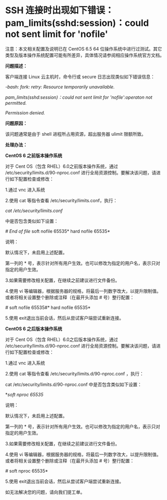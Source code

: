 # SSH 连接时出现如下错误：pam_limits(sshd:session)：could not sent limit for 'nofile'



注意：本文相关配置及说明已在 CentOS 6.5 64 位操作系统中进行过测试。其它类型及版本操作系统配置可能有所差异，具体情况请参阅相应操作系统官方文档。



**问题描述：**

客户端连接 Linux 云主机时，命令行或 secure 日志出现类似如下错误信息：

*-bash: fork: retry: Resource temporarily unavailable.*

*pam_limits(sshd:session)：could not sent limit for 'nofile':operaton not permitted.*

*Permission denied.*



**问题原因：**

该问题通常是由于 shell 进程所占用资源，超出服务器 ulimit 限额所致。



**处理办法：**

**CentOS 6 之前版本操作系统**

对于 Cent OS（包含 RHEL）6.0之前版本操作系统，通过 /etc/security/limits.d/90-nproc.conf 进行全局资源控制。要解决该问题，请进行如下配置检查或修改：

1.通过 vnc 进入系统

2.使用 cat 等指令查看 /etc/security/limits.conf，执行：

*cat /etc/security/limits.conf*


中是否包含类似如下设置：


*# End of file* soft nofile 65535* hard nofile 65535*

说明：

默认情况下，未启用上述配置。

第一列的 * 号，表示针对所有用户生效。也可以修改为指定的用户名，表示只对指定的用户生效。



3.如果需要修改相关配置，在继续之前建议进行文件备份。

4.使用 vi 等编辑器，根据服务器的规格，将最后一列数字改大，以提升限制值。或者将相关设置整个删除或注释（在最开头添加 # 号）整行配置：


*#* soft nofile 65535#* hard nofile 65535*

5.使用 exit退出当前会话，然后从尝试客户端尝试重新连接。



**CentOS 6 之后版本操作系统**

对于 Cent OS（包含 RHEL）6.0之后版本操作系统，通过 /etc/security/limits.d/90-nproc.conf 进行全局资源控制。要解决该问题，请进行如下配置检查或修改：

1.通过 vnc 进入系统

2.使用 cat 等指令查看 /etc/security/limits.d/90-nproc.conf ，执行：


cat /etc/security/limits.d/90-nproc.conf
中是否包含类似如下设置：


**soft    nproc    65535*

说明：

默认情况下，未启用上述配置。

第一列的 * 号，表示针对所有用户生效。也可以修改为指定的用户名，表示只对指定的用户生效。





3.如果需要修改相关配置，在继续之前建议进行文件备份。

4.使用 vi 等编辑器，根据服务器的规格，将最后一列数字改大，以提升限制值。或者将相关设置整个删除或注释（在最开头添加 # 号）整行配置：


*#*  soft    nproc    65535*

5.使用 exit退出当前会话，然后从尝试客户端尝试重新连接。



如无法解决您的问题，请向我们提工单。



